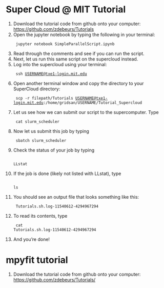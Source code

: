 # Super Cloud @ MIT Tutorial
 
1. Download the tutorial code from github onto your computer: https://github.com/zdebeurs/Tutorials
2. Open the jupyter notebook by typing the following in your terminal: <p><code> jupyter notebook SimpleParallelScript.ipynb </code></p> 
3. Read through the comments and see if you can run the script.
4. Next, let us run this same script on the supercloud instead. 
5. Log into the supercloud using your terminal:  <p><code> ssh USERNAME@txe1-login.mit.edu </code></p> 
6. Open another terminal window and copy the directory to your SuperCloud directory: <p><code> scp -r filepath/Tutorials USERNAME@txe1-login.mit.edu:/home/gridsan/USERNAME/Tutorial_Supercloud </code></p> 
8. Let us see how we can submit our script to the supercomputer. Type <p><code> cat slurm_scheduler</code></p> 
9. Now let us submit this job by typing
	<p><code> sbatch slurm_scheduler</code></p> 
10. Check the status of your job by typing <p><code> LLstat</code></p> 
11. If the job is done (likely not listed with LLstat), type <p><code> ls</code></p> 
12. You should see an output file that looks something like this: <p><code> Tutorials.sh.log-11540612-4294967294</code></p> 
13. To read its contents, type <p><code> cat Tutorials.sh.log-11540612-4294967294</code></p> 
14. And you’re done! 


# mpyfit tutorial
1. Download the tutorial code from github onto your computer: https://github.com/zdebeurs/Tutorials/
